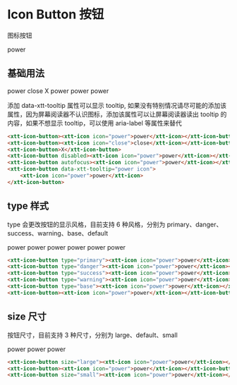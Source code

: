 <script setup>
import { onMounted, onUnmounted } from 'vue'
import "./css/com.css"
import GUI from "lil-gui";

let gui;

onMounted(async () => {
	await Promise.all([
		import("../../dist/xtt-tooltip.js"),
		import("../../dist/xtt-icon.js"),
		import("../../dist/xtt-icon-button.js"),
	])

	const operate = document.getElementById("operate");

	gui = new GUI({
		container: document.querySelector(".operate-wrapper")
	});

	const obj = {
		type: "default",
		size: "default"
	};

	gui.add(obj, "size", ["default", "large", "small"]).onChange((value) => {
		if (value === "default") {
			operate.removeAttribute("size");
			return;
		}
		operate.size = value
	});
	gui.add(obj, "type", ["default", "primary", "danger","success", "warning", "base"]).onChange((value) => {
		if (value === "default") {
			operate.removeAttribute("type");
			return;
		}
		operate.type = value
	});
});

onUnmounted(() => {
	gui.destroy();
});
</script>

# Icon Button 按钮

图标按钮

<section class="operate-wrapper">
	<div class="operate-content">
		<xtt-icon-button id="operate">
			<xtt-icon icon="power">power</xtt-icon>
		</xtt-icon-button>
	</div>
</section>

## 基础用法

<section class="wrap">
	<xtt-icon-button><xtt-icon icon="power">power</xtt-icon></xtt-icon-button>
	<xtt-icon-button><xtt-icon icon="close">close</xtt-icon></xtt-icon-button>
	<xtt-icon-button>X</xtt-icon-button>
	<xtt-icon-button disabled><xtt-icon icon="power">power</xtt-icon></xtt-icon-button>
	<xtt-icon-button autofocus><xtt-icon icon="power">power</xtt-icon></xtt-icon-button>
	<xtt-icon-button data-xtt-tooltip="power icon"><xtt-icon icon="power">power</xtt-icon></xtt-icon-button>
</section>

<p>
	添加 data-xtt-tooltip 属性可以显示 tooltip, 如果没有特别情况请尽可能的添加该属性，因为屏幕阅读器不认识图标，添加该属性可以让屏幕阅读器读出 tooltip 的内容，如果不想显示 tooltip，可以使用 aria-label 等属性来替代
</p>

```html
<xtt-icon-button><xtt-icon icon="power">power</xtt-icon></xtt-icon-button>
<xtt-icon-button><xtt-icon icon="close">close</xtt-icon></xtt-icon-button>
<xtt-icon-button>X</xtt-icon-button>
<xtt-icon-button disabled><xtt-icon icon="power">power</xtt-icon></xtt-icon-button>
<xtt-icon-button autofocus><xtt-icon icon="power">power</xtt-icon></xtt-icon-button>
<xtt-icon-button data-xtt-tooltip="power icon">
	<xtt-icon icon="power">power</xtt-icon>
</xtt-icon-button>
```

## type 样式

type 会更改按钮的显示风格，目前支持 6 种风格，分别为 primary、danger、success、warning、base、default

<section class="wrap">
	<xtt-icon-button type="primary"><xtt-icon icon="power">power</xtt-icon></xtt-icon-button>
	<xtt-icon-button type="danger"><xtt-icon icon="power">power</xtt-icon></xtt-icon-button>
	<xtt-icon-button type="success"><xtt-icon icon="power">power</xtt-icon></xtt-icon-button>
	<xtt-icon-button type="warning"><xtt-icon icon="power">power</xtt-icon></xtt-icon-button>
	<xtt-icon-button type="base"><xtt-icon icon="power">power</xtt-icon></xtt-icon-button>
	<xtt-icon-button><xtt-icon icon="power">power</xtt-icon></xtt-icon-button>
</section>

```html
<xtt-icon-button type="primary"><xtt-icon icon="power">power</xtt-icon></xtt-icon-button>
<xtt-icon-button type="danger"><xtt-icon icon="power">power</xtt-icon></xtt-icon-button>
<xtt-icon-button type="success"><xtt-icon icon="power">power</xtt-icon></xtt-icon-button>
<xtt-icon-button type="warning"><xtt-icon icon="power">power</xtt-icon></xtt-icon-button>
<xtt-icon-button type="base"><xtt-icon icon="power">power</xtt-icon></xtt-icon-button>
<xtt-icon-button><xtt-icon icon="power">power</xtt-icon></xtt-icon-button>
```

## size 尺寸

按钮尺寸，目前支持 3 种尺寸，分别为 large、default、small

<section class="wrap">
	<xtt-icon-button size="large"><xtt-icon icon="power">power</xtt-icon></xtt-icon-button>
	<xtt-icon-button><xtt-icon icon="power">power</xtt-icon></xtt-icon-button>
	<xtt-icon-button size="small"><xtt-icon icon="power">power</xtt-icon></xtt-icon-button>
</section>

```html
<xtt-icon-button size="large"><xtt-icon icon="power">power</xtt-icon></xtt-icon-button>
<xtt-icon-button><xtt-icon icon="power">power</xtt-icon></xtt-icon-button>
<xtt-icon-button size="small"><xtt-icon icon="power">power</xtt-icon></xtt-icon-button>
```
